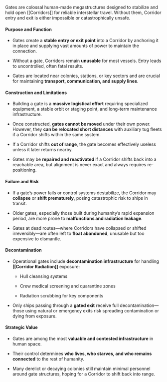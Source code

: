 Gates are colossal human-made megastructures designed to stabilize and hold open [[Corridors]] for reliable interstellar travel. Without them, Corridor entry and exit is either impossible or catastrophically unsafe.

#### **Purpose and Function**

- Gates create a **stable entry or exit point** into a Corridor by anchoring it in place and supplying vast amounts of power to maintain the connection.
    
- Without a gate, Corridors remain **unusable** for most vessels. Entry leads to uncontrolled, often fatal results.
    
- Gates are located near colonies, stations, or key sectors and are crucial for maintaining **transport, communication, and supply lines**.
    

#### **Construction and Limitations**

- Building a gate is a **massive logistical effort** requiring specialized equipment, a stable orbit or staging point, and long-term maintenance infrastructure.
    
- Once constructed, **gates cannot be moved** under their own power. However, they **can be relocated short distances** with auxiliary tug fleets if a Corridor shifts within the same system.
    
- If a Corridor shifts **out of range**, the gate becomes effectively useless unless it later returns nearby.
    
- Gates may be **repaired and reactivated** if a Corridor shifts back into a reachable area, but alignment is never exact and always requires re-positioning.
    

#### **Failure and Risk**

- If a gate’s power fails or control systems destabilize, the Corridor may **collapse** or **shift prematurely**, posing catastrophic risk to ships in transit.
    
- Older gates, especially those built during humanity’s rapid expansion period, are more prone to **malfunctions and radiation leakage**.
    
- Gates at dead routes—where Corridors have collapsed or shifted irreversibly—are often left to **float abandoned**, unusable but too expensive to dismantle.
    

#### **Decontamination**

- Operational gates include **decontamination infrastructure** for handling **[[Corridor Radiation]]** exposure:
    
    - Hull cleansing systems
        
    - Crew medical screening and quarantine zones
        
    - Radiation scrubbing for key components
        
- Only ships passing through a **gated exit** receive full decontamination—those using natural or emergency exits risk spreading contamination or dying from exposure.
    

#### **Strategic Value**

- Gates are among the most **valuable and contested infrastructure** in human space.
    
- Their control determines **who lives, who starves, and who remains connected** to the rest of humanity.
    
- Many derelict or decaying colonies still maintain minimal personnel around gate structures, hoping for a Corridor to shift back into range.
